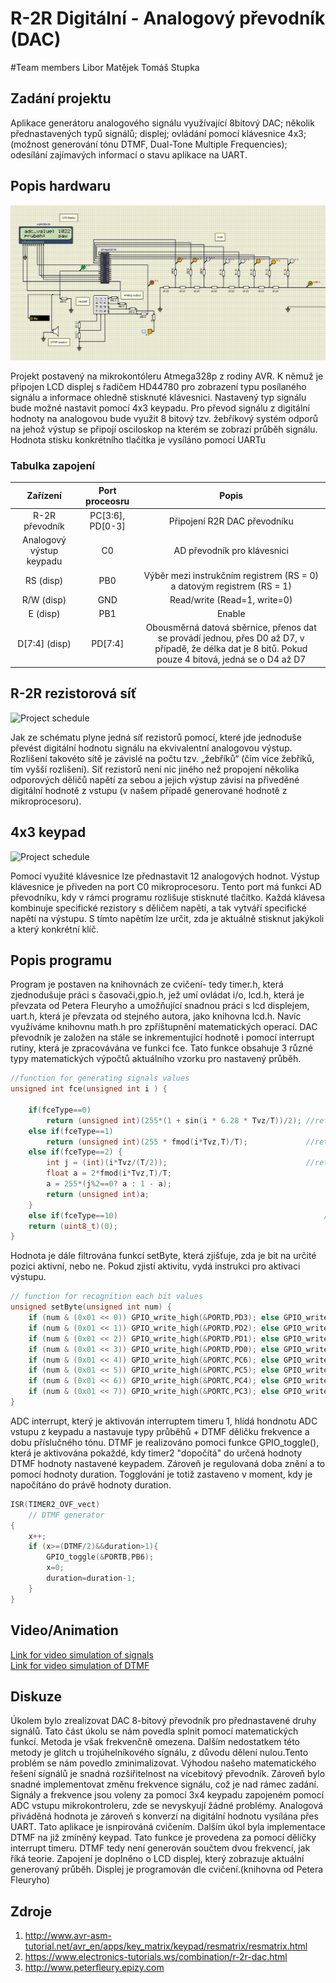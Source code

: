 # R-2R  Digitální - Analogový převodník (DAC)

#Team members
Libor Matějek
Tomáš Stupka

## Zadání projektu
Aplikace generátoru analogového signálu využívající 8bitový DAC; několik přednastavených typů signálů; displej; ovládání pomocí klávesnice 4x3; (možnost generování tónu DTMF, Dual-Tone Multiple Frequencies); odesílání zajímavých informací o stavu aplikace na UART.



## Popis hardwaru
![Project schedule](https://github.com/libormatejek/Digital-electronics-2/blob/master/Labs/project/Images/schema.png?raw=true)

Projekt postavený na mikrokontóleru Atmega328p z rodiny AVR. K němuž je připojen LCD displej s řadičem HD44780 pro zobrazení typu posílaného signálu a informace ohledně stisknuté klávesnici. Nastavený typ signálu bude možné nastavit pomocí 4x3 keypadu. Pro převod signálu z digitální hodnoty na analogovou bude využit 8 bitový tzv. žebříkový systém odporů na jehož výstup se připojí osciloskop na kterém se zobrazí průběh signálu. Hodnota stisku konkrétního tlačítka je vysíláno pomocí UARTu

### Tabulka zapojení

   | **Zařízení** | **Port proceosru** | **Popis** |
   | :-: | :-: | :-: |
   | R-2R převodník         | PC[3:6], PD[0-3] | Připojení R2R DAC převodníku |
   |Analogový výstup keypadu|  C0              | AD převodník pro klávesnici  |
   | RS (disp)              |  PB0             | Výběr mezi instrukčním registrem (RS = 0) a datovým registrem (RS = 1) |
   | R/W (disp)             |  GND             | Read/write (Read=1, write=0) |
   | E (disp)               |  PB1             | Enable |
   |D[7:4] (disp)           |  PD[7:4]         | Obousměrná datová sběrnice, přenos dat se provádí jednou, přes D0 až D7, v případě, že délka dat je 8 bitů. Pokud pouze 4 bitová, jedná se o D4 až D7|

## R-2R rezistorová síť 
![Project schedule](https://user-images.githubusercontent.com/60606149/101371125-afcd5f80-38aa-11eb-9f3b-5953b6983c53.png)

Jak ze schématu plyne jedná síť rezistorů pomocí, které jde jednoduše převést digitální hodnotu signálu na ekvivalentní analogovou výstup. Rozlišení takovéto sítě je závislé na počtu tzv. „žebříků“ (čím více žebříků, tím vyšší rozlišení). Síť rezistorů není nic jiného než propojení několika odporových děličů napětí za sebou a jejich výstup závisí na přiveděné digitální hodnotě z vstupu (v našem případě generované hodnotě z mikroprocesoru). 

## 4x3 keypad
![Project schedule](https://user-images.githubusercontent.com/60606149/101371116-ae9c3280-38aa-11eb-82f0-7d82470d5ae3.png)

Pomocí využité klávesnice lze přednastavit 12 analogových hodnot. Výstup klávesnice je přiveden na port C0 mikroprocesoru. Tento port má funkci AD převodníku, kdy v rámci programu rozlišuje stisknuté tlačítko. Každá klávesa kombinuje specifické rezistory s děličem napětí, a tak vytváří specifické napětí na výstupu. S tímto napětím lze určit, zda je aktuálně stisknut jakýkoli a který konkrétní klíč. 

## Popis programu
Program je postaven na knihovnách ze cvičení- tedy timer.h, která zjednodušuje práci s časovači,gpio.h, jež umí ovládat i/o, lcd.h, která je převzata od Petera Fleuryho
a umožňující snadnou práci s lcd displejem, uart.h, která je převzata od stejného autora, jako knihovna lcd.h. Navíc využíváme knihovnu math.h pro zpříštupnění matematických operací.
DAC převodník je založen na stále se inkrementující hodnotě i pomocí interrupt rutiny, která je zpracovávána ve funkci fce. Tato funkce obsahuje 3 různé typy matematických výpočtů aktuálního vzorku pro nastavený průběh.
	
```C
//function for generating signals values
unsigned int fce(unsigned int i ) {
	
	if(fceType==0) 
		return (unsigned int)(255*(1 + sin(i * 6.28 * Tvz/T))/2); //returns sin values
	else if(fceType==1)
		return (unsigned int)(255 * fmod(i*Tvz,T)/T);             //returns saw values
	else if(fceType==2) {					            
		int j = (int)(i*Tvz/(T/2));                               //returns triangle values
		float a = 2*fmod(i*Tvz,T)/T; 
		a = 255*(j%2==0? a : 1 - a);   
		return (unsigned int)a;	
	}
	else if(fceType==10)                                              //stops signal generating
	return (uint8_t)(0);
}
```

Hodnota je dále filtrována funkcí setByte, která zjišťuje, zda je bit na určité pozici aktivní, nebo ne. Pokud zjistí aktivitu, vydá instrukci pro aktivaci výstupu.
```C
// function for recognition each bit values
unsigned setByte(unsigned int num) {
	if (num & (0x01 << 0)) GPIO_write_high(&PORTD,PD3); else GPIO_write_low(&PORTD,PD3);
	if (num & (0x01 << 1)) GPIO_write_high(&PORTD,PD2); else GPIO_write_low(&PORTD,PD2);
	if (num & (0x01 << 2)) GPIO_write_high(&PORTD,PD1); else GPIO_write_low(&PORTD,PD1);
	if (num & (0x01 << 3)) GPIO_write_high(&PORTD,PD0); else GPIO_write_low(&PORTD,PD0);
	if (num & (0x01 << 4)) GPIO_write_high(&PORTC,PC6); else GPIO_write_low(&PORTC,PC6);
	if (num & (0x01 << 5)) GPIO_write_high(&PORTC,PC5); else GPIO_write_low(&PORTC,PC5);
	if (num & (0x01 << 6)) GPIO_write_high(&PORTC,PC4); else GPIO_write_low(&PORTC,PC4);
	if (num & (0x01 << 7)) GPIO_write_high(&PORTC,PC3); else GPIO_write_low(&PORTC,PC3);		
}
```


ADC interrupt, který je aktivován interruptem timeru 1, hlídá hondnotu ADC vstupu z keypadu a nastavuje typy průběhů + DTMF děličku frekvence a dobu příslučného tónu. 
DTMF je realizováno pomoci funkce GPIO_toggle(), která je aktivována pokaždé, kdy timer2 "dopočítá" do určená hodnoty DTMF hodnoty nastavené keypadem. Zároveň je regulovaná doba znění a to pomocí hodnoty duration. Togglování je totiž zastaveno v moment, kdy je napočítáno do právě hodnoty duration.

```C
ISR(TIMER2_OVF_vect)
	// DTMF generator
{ 
	x++;
	if (x>=(DTMF/2)&&duration>1){
		GPIO_toggle(&PORTB,PB6);
		x=0;
		duration=duration-1;
	}
}
```



## Video/Animation
 [Link for video simulation of signals](https://drive.google.com/file/d/1RberoMPwAhWS-ku1HDwhC8BtC2yYz-i1/view?usp=sharing)  
 [Link for video simulation of DTMF](https://drive.google.com/file/d/11BdKEo6V2hNEbUpJ4fsnwTo4pGqHie2j/view?usp=sharing)
 
 ## Diskuze
Úkolem bylo zrealizovat DAC 8-bitový převodník pro přednastavené druhy signálů. Tato část úkolu se nám povedla splnit pomocí matematických funkcí. Metoda je však frekvenčně omezena. Dalším nedostatkem této metody je glitch u trojúhelníkového sígnálu, z důvodu dělení nulou.Tento problém se nám povedlo zminimalizovat.
Výhodou našeho matematického řešení sígnálů je snadná rozšiřitelnost na vícebitový převodník. Zároveň bylo snadné implementovat změnu frekvence signálu, což je nad rámec zadání.   
Signály a frekvence jsou voleny za pomocí 3x4 keypadu zapojeném pomocí ADC vstupu mikrokontroleru, zde se nevyskyují žádné problémy. Analogová přiváděná hodnota je zároveň s konverzí na digitální hodnotu vysílána přes UART. Tato aplikace je isnpirováná cvičením. 
Dalším úkol byla implementace DTMF na již zmíněný keypad. Tato funkce je provedena za pomocí děličky interrupt timeru. DTMF tedy není generován součtem dvou frekvencí, jak říká teorie.
Zapojení je doplněno o LCD displej, který zobrazuje aktuální generovaný průběh. Displej je programován dle cvičení.(knihovna od Petera Fleuryho)  


 
## Zdroje
1. http://www.avr-asm-tutorial.net/avr_en/apps/key_matrix/keypad/resmatrix/resmatrix.html
2. https://www.electronics-tutorials.ws/combination/r-2r-dac.html
3. http://www.peterfleury.epizy.com

